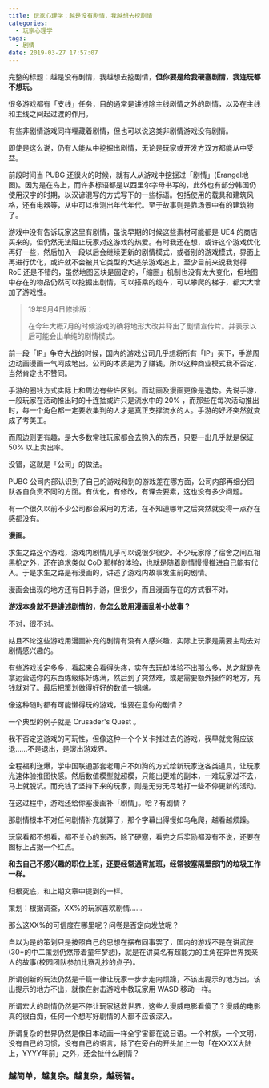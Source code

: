```yaml
---
title: 玩家心理学：越是没有剧情，我越想去挖剧情
categories:
  - 玩家心理学
tags:
  - 剧情
date: 2019-03-27 17:57:07
---
```


完整的标题：越是没有剧情，我越想去挖剧情，**但你要是给我硬塞剧情，我连玩都不想玩。**  

很多游戏都有「支线」任务，目的通常是讲述除主线剧情之外的剧情，以及在主线和主线之间起过渡的作用。

有些非剧情游戏同样埋藏着剧情，但也可以说这类非剧情游戏没有剧情。

即使是这么说，仍有人能从中挖掘出剧情，无论是玩家或开发方双方都能从中受益。

前段时间当 PUBG 还很火的时候，就有人从游戏中挖掘过「剧情」(Erangel地图)。因为是在岛上，而许多标语都是以西里尔字母书写的，此外也有部分韩国仍使用汉字的时期，以汉谚混写的方式写下的一些标语。包括使用的载具和建筑风格，还有电器等，从中可以推测出年代年代。至于故事则是靠场景中有的建筑物了。

游戏中没有告诉玩家这里有剧情，虽说早期的时候这些素材可能都是 UE4 的商店买来的，但仍然无法阻止玩家对这游戏的热爱。有时我还在想，或许这个游戏优化再好一些，然后加入一段以后会继续更新的剧情模式，或者别的游戏模式，界面上再进行优化，或许就不会被其它类型的大逃杀游戏追上，至少目前来说我觉得 RoE 还是不错的，虽然地图区块是固定的，「缩圈」机制也没有太大变化，但地图中存在的物品仍然可以挖掘出剧情，可以搭乘的缆车，可以攀爬的梯子，都大大增加了游戏性。

> 19年9月4日修排版：
>
> 在今年大概7月的时候游戏的确将地形大改并释出了剧情宣传片。并表示以后可能会出单纯的剧情模式。

前一段「IP」争夺大战的时候，国内的游戏公司几乎想将所有「IP」买下，手游周边动画漫画一气呵成地出。公司的本质是为了赚钱，所以这种商业模式我不否定，当然肯定也不赞同。

手游的圈钱方式实际上和周边有些许区别。而动画及漫画更像是造势。先说手游，一般玩家在活动推出时的十连抽或许只是流水中的 20% ，而那些在每次活动推出时，每一个角色都一定要收集到的人才是真正支撑流水的人。手游的好坏突然就变成了考美工。

而周边则更有趣，是大多数常驻玩家都会去购入的东西，只要一出几乎就是保证 50% 以上卖出率。

没错，这就是「公司」的做法。

PUBG 公司内部认识到了自己的游戏和别的游戏差在哪方面，公司内部再细分团队各自负责不同的方面。有优化，有修改，有课金要素，这也没有多少问题。

有一个很久以前不少公司都会采用的方法，在不知道哪年之后突然就变得一点存在感都没有。

**漫画。**

求生之路这个游戏，游戏内剧情几乎可以说很少很少。不少玩家除了宿舍之间互相黑枪之外，还在追求类似 CoD 那样的体验，也就是随着剧情慢慢推进自己能有代入。于是求生之路是有漫画的，讲述了游戏内故事发生前的剧情。

漫画会出现的地方还有日韩手游，但很少，而且漫画存在的方式很不对。

**游戏本身就不是讲述剧情的，你怎么敢用漫画乱补小故事？**

不对，很不对。

姑且不论这些游戏用漫画补充的剧情有没有人感兴趣，实际上玩家是需要主动去对剧情感兴趣的。

有些游戏设定多多，看起来会看得头疼，实在去玩却体验不出那么多，总之就是先拿运营送你的东西练级练好练满，然后到了突然难，或是需要额外操作的地方，充钱就对了。最后把策划做得好好的数值一锅端。

像这种随时都有可能懒得玩的游戏，谁要在意你的剧情？

一个典型的例子就是 Crusader's Quest 。

我不否定这游戏的可玩性，但像这种一个个关卡推过去的游戏，我早就觉得应该退……不是退出，是滚出游戏界。

全程福利送爆，学中国联通那套老用户不如狗的方式给新玩家送各类道具，让玩家光速体验推图快感。然后数值模型就超模，只能出更难的副本，一难玩家过不去，马上就脱坑。而充钱了坚持下来的玩家，则是无穷无尽地打一些不停更新的活动。

在这过程中，游戏还给你塞漫画补「剧情」。哈？有剧情？  

那剧情根本不对任何剧情补充就算了，那个字幕出得慢如乌龟爬，越看越烦躁。

玩家看都不想看，都不关心的东西，除了硬塞，看完之后奖励都没有不说，还要在图标上占据一个红点。  

**和去自己不感兴趣的职位上班，还要经常通宵加班，经常被塞隔壁部门的垃圾工作一样。**

归根究底，和上期文章中提到的一样。

策划：根据调查，XX%的玩家喜欢剧情……

那么这XX%的可信度在哪里呢？问卷是否定向发放呢？

自以为是的策划只是按照自己的思想在摆布同事罢了，国内的游戏不是在讲武侠(30+的中二策划仍然带着童年梦想)，就是在讲莫名有超能力的主角在异世界找亲人的故事(校园团队参加比赛乱抄的点子)。

所谓创新的玩法仍然是千篇一律让玩家一步步走向烦躁，不该出提示的地方出，该出提示的地方不出，就像在射击游戏中教玩家用 WASD 移动一样。

所谓宏大的剧情仍然是不停让玩家拯救世界，这些人漫威电影看傻了？漫威的电影真的很白痴，任何一个想写好剧情的人都不应该深入。

所谓复杂的世界仍然是像日本动画一样全宇宙都在说日语。一个种族，一个文明，没有自己的习惯，没有自己的语言，除了在旁白的开头加上一句「在XXXX大陆上，YYYY年前」之外，还会扯什么剧情？

### **越简单，越复杂。越复杂，越弱智。**